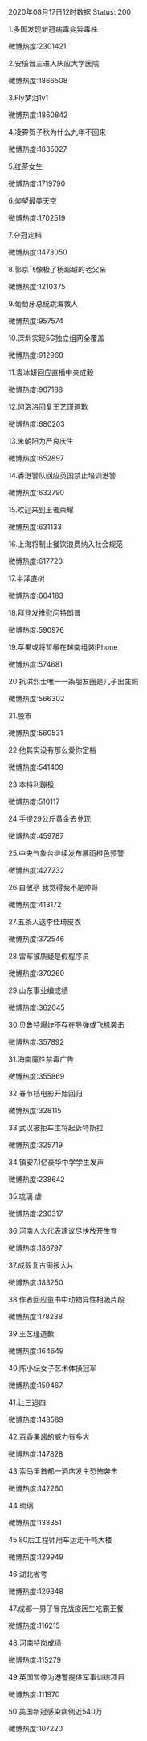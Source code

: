 2020年08月17日12时数据
Status: 200

1.多国发现新冠病毒变异毒株

微博热度:2301421

2.安倍晋三进入庆应大学医院

微博热度:1866508

3.Fly梦泪1v1

微博热度:1860842

4.凌霄贺子秋为什么九年不回来

微博热度:1835027

5.红茶女生

微博热度:1719790

6.仰望最美天空

微博热度:1702519

7.夺冠定档

微博热度:1473050

8.郭京飞像极了杨超越的老父亲

微博热度:1210375

9.葡萄牙总统跳海救人

微博热度:957574

10.深圳实现5G独立组网全覆盖

微博热度:912960

11.袁冰妍回应直播中亲成毅

微博热度:907188

12.何洛洛回复王艺瑾道歉

微博热度:680203

13.朱朝阳为严良庆生

微博热度:652897

14.香港警队回应英国禁止培训港警

微博热度:632790

15.欢迎来到王者荣耀

微博热度:631133

16.上海将制止餐饮浪费纳入社会规范

微博热度:617720

17.半泽直树

微博热度:604183

18.拜登发推慰问特朗普

微博热度:590976

19.苹果或将暂缓在越南组装iPhone

微博热度:574681

20.抗洪烈士唯一一条朋友圈是儿子出生照

微博热度:566302

21.股市

微博热度:560531

22.他其实没有那么爱你定档

微博热度:541409

23.本特利蹦极

微博热度:510117

24.手提29公斤黄金去兑现

微博热度:459787

25.中央气象台继续发布暴雨橙色预警

微博热度:427232

26.白敬亭 我觉得我不是帅哥

微博热度:413172

27.五条人送李佳琦皮衣

微博热度:372546

28.雷军被质疑是假程序员

微博热度:370260

29.山东事业编成绩

微博热度:362045

30.贝鲁特爆炸不存在导弹或飞机袭击

微博热度:357892

31.海南魔性禁毒广告

微博热度:355869

32.春节档电影开始回归

微博热度:328115

33.武汉被拒车主将起诉特斯拉

微博热度:325719

34.镇安7.1亿豪华中学学生发声

微博热度:238642

35.琉璃 虐

微博热度:230317

36.河南人大代表建议尽快放开生育

微博热度:186797

37.成毅复古画报大片

微博热度:183250

38.作者回应童书中动物异性相吸片段

微博热度:178238

39.王艺瑾道歉

微博热度:164649

40.陈小纭女子艺术体操冠军

微博热度:159467

41.让三追四

微博热度:148589

42.百香果酱的威力有多大

微博热度:147828

43.索马里首都一酒店发生恐怖袭击

微博热度:142260

44.琉璃

微博热度:138351

45.80后工程师用车运走千吨大楼

微博热度:129949

46.湖北省考

微博热度:129348

47.成都一男子冒充战疫医生吃霸王餐

微博热度:116215

48.河南特岗成绩

微博热度:115279

49.英国暂停为港警提供军事训练项目

微博热度:111970

50.美国新冠感染病例近540万

微博热度:107220

